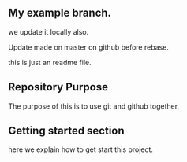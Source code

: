 ## My example branch.


we update it locally also.


Update made on master on github before rebase.


this is just an readme file.

## Repository Purpose

The purpose of this is to use git and github together.


## Getting started section

here we explain how to get start this project.



